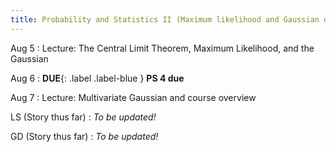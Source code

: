 ```yaml
---
title: Probability and Statistics II (Maximum likelihood and Gaussian distribution)
---
```

Aug 5
: Lecture: The Central Limit Theorem, Maximum Likelihood, and the Gaussian

Aug 6
: **DUE**{: .label .label-blue } **PS 4 due**

Aug 7
: Lecture: Multivariate Gaussian and course overview

LS (Story thus far)
: *To be updated!*

GD (Story thus far)
: *To be updated!*
